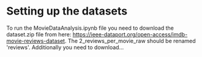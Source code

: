 # Setting up the datasets

To run the MovieDataAnalysis.ipynb file you need to download the dataset.zip file from here: https://ieee-dataport.org/open-access/imdb-movie-reviews-dataset. The 2_reviews_per_movie_raw should be renamed 'reviews'. Additionally you need to download...
